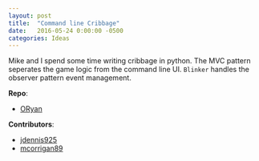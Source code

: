 ```yaml
---
layout: post
title:  "Command line Cribbage"
date:   2016-05-24 0:00:00 -0500
categories: Ideas
---
```


Mike and I spend some time writing cribbage in python. The MVC pattern seperates the game logic from the command line UI. `Blinker` handles the observer pattern event management.

__Repo__:
- [ORyan]

__Contributors__:
- [jdennis925]
- [mcorrigan89]


[mcorrigan89]: http://github.com/mcorrigan89
[jdennis925]: https://github.com/jdennis925
[ORyan]: https://github.com/mcorrigan89/O-Ryan